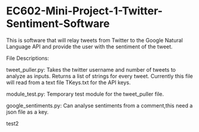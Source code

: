 # EC602-Mini-Project-1-Twitter-Sentiment-Software
This is software that will relay tweets from Twitter to the Google Natural Language API and provide the user with the sentiment of the tweet.

File Descriptions:

tweet_puller.py: Takes the twitter username and number of tweets to analyze as inputs. Returns a list of strings for every tweet. Currently this file will read from a text file TKeys.txt for the API keys. 

module_test.py: Temporary test module for the tweet_puller file. 

google_sentiments.py: Can analyse sentiments from a comment,this need a json file as a key.




test2
